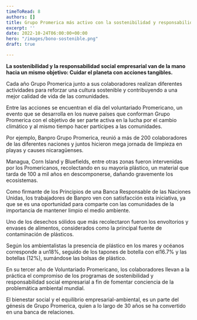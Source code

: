 ```yaml
---
timeToRead: 8
authors: []
title: Grupo Promerica más activo con la sostenibilidad y responsabilidad social.
excerpt: ''
date: 2022-10-24T06:00:00+00:00
hero: "/images/bono-sostenible.png"
draft: true

---
```

**La sostenibilidad y la responsabilidad social empresarial van de la mano hacia un mismo objetivo: Cuidar el planeta con acciones tangibles.**

Cada año Grupo Promerica junto a sus colaboradores realizan diferentes actividades para reforzar una cultura sostenible y contribuyendo a una mejor calidad de vida de las comunidades.

Entre las acciones se encuentran el día del voluntariado Promericano, un evento que se desarrolla en los nueve países que conforman Grupo Promerica con el objetivo de ser parte activa en la lucha por el cambio climático y al mismo tiempo hacer partícipes a las comunidades.

Por ejemplo, Banpro Grupo Promerica, reunió a más de 200 colaboradores de las diferentes naciones y juntos hicieron mega jornada de limpieza en playas y causes nicaragüenses.

Managua, Corn Island y Bluefields, entre otras zonas fueron intervenidas por los Promericanos, recolectando en su mayoría plástico, un material que tarda de 100 a mil años en descomponerse, dañando gravemente los ecosistemas.

Como firmante de los Principios de una Banca Responsable de las Naciones Unidas, los trabajadores de Banpro ven con satisfacción esta iniciativa, ya que se es una oportunidad para comparte con las comunidades de la importancia de mantener limpio el medio ambiente.

Uno de los desechos sólidos que más recolectaron fueron los envoltorios y envases de alimentos, considerados como la principal fuente de contaminación de plásticos.

Según los ambientalistas la presencia de plástico en los mares y océanos corresponde a un18%, seguido de los tapones de botella con el16.7% y las botellas (12%), sumándose las bolsas de plástico.

En su tercer año de Voluntariado Promericano, los colaboradores llevan a la práctica el compromiso de los programas de sostenibilidad y responsabilidad social empresarial a fin de fomentar conciencia de la problemática ambiental mundial.

El bienestar social y el equilibrio empresarial-ambiental, es un parte del génesis de Grupo Promerica, quien a lo largo de 30 años se ha convertido en una banca de relaciones.